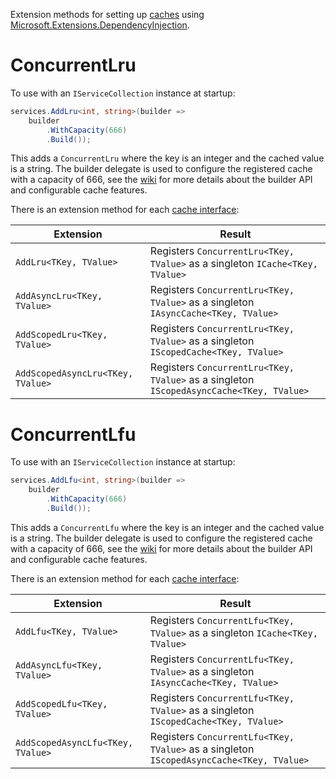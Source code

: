 ﻿Extension methods for setting up [caches](https://github.com/bitfaster/BitFaster.Caching/wiki/Caches) using [Microsoft.Extensions.DependencyInjection](https://www.nuget.org/packages/Microsoft.Extensions.DependencyInjection/).

# ConcurrentLru

To use with an `IServiceCollection` instance at startup:

```cs
services.AddLru<int, string>(builder =>
    builder
        .WithCapacity(666)
        .Build());
```

This adds a `ConcurrentLru` where the key is an integer and the cached value is a string. The builder delegate is used to configure the registered cache with a capacity of 666, see the [wiki](https://github.com/bitfaster/BitFaster.Caching/wiki/ConcurrentLru-Quickstart#builder-api) for more details about the builder API and configurable cache features.

There is an extension method for each [cache interface](https://github.com/bitfaster/BitFaster.Caching/wiki/Caches):

| Extension | Result | 
|-----------|--------|
| `AddLru<TKey, TValue>` | Registers `ConcurrentLru<TKey, TValue>` as a singleton `ICache<TKey, TValue>` |
| `AddAsyncLru<TKey, TValue>` | Registers `ConcurrentLru<TKey, TValue>` as a singleton `IAsyncCache<TKey, TValue>` |
| `AddScopedLru<TKey, TValue>` | Registers `ConcurrentLru<TKey, TValue>` as a singleton `IScopedCache<TKey, TValue>` |
| `AddScopedAsyncLru<TKey, TValue>` | Registers `ConcurrentLru<TKey, TValue>` as a singleton `IScopedAsyncCache<TKey, TValue>` |


# ConcurrentLfu

To use with an `IServiceCollection` instance at startup:

```cs
services.AddLfu<int, string>(builder =>
    builder
        .WithCapacity(666)
        .Build());
```

This adds a `ConcurrentLfu` where the key is an integer and the cached value is a string. The builder delegate is used to configure the registered cache with a capacity of 666, see the [wiki](https://github.com/bitfaster/BitFaster.Caching/wiki/ConcurrentLfu-Quickstart#builder-api) for more details about the builder API and configurable cache features.

There is an extension method for each [cache interface](https://github.com/bitfaster/BitFaster.Caching/wiki/Caches):

| Extension | Result | 
|-----------|--------|
| `AddLfu<TKey, TValue>` | Registers `ConcurrentLfu<TKey, TValue>` as a singleton `ICache<TKey, TValue>` |
| `AddAsyncLfu<TKey, TValue>` | Registers `ConcurrentLfu<TKey, TValue>` as a singleton `IAsyncCache<TKey, TValue>` |
| `AddScopedLfu<TKey, TValue>` | Registers `ConcurrentLfu<TKey, TValue>` as a singleton `IScopedCache<TKey, TValue>` |
| `AddScopedAsyncLfu<TKey, TValue>` | Registers `ConcurrentLfu<TKey, TValue>` as a singleton `IScopedAsyncCache<TKey, TValue>` |
